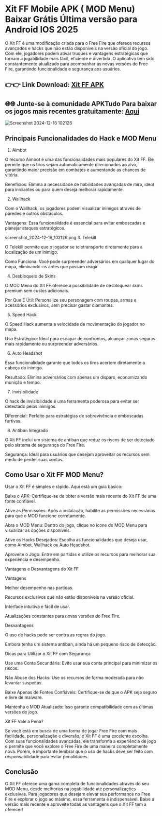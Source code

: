 # Xit FF Mobile APK ( MOD Menu) Baixar Grátis Última versão para Android IOS 2025
O Xit FF é uma modificação criada para o Free Fire que oferece recursos avançados e hacks que não estão disponíveis na versão oficial do jogo. Com ele, jogadores podem ativar truques e vantagens estratégicas que tornam a jogabilidade mais fácil, eficiente e divertida. O aplicativo tem sido constantemente atualizado para acompanhar as novas versões do Free Fire, garantindo funcionalidade e segurança aos usuários.
## 👉👉 Link Download: [Xit FF APK](https://apktudo.com)
## 🌐🌐 Junte-se à comunidade APKTudo Para baixar os jogos mais recentes gratuitamente: [Aqui](https://t.me/apktudo)
![Screenshot 2024-12-16 102126](https://github.com/user-attachments/assets/13aa8750-92b2-40b9-80c4-b9b1664e3ef6)

## Principais Funcionalidades do Hack e MOD Menu
1. Aimbot

O recurso Aimbot é uma das funcionalidades mais populares do Xit FF. Ele permite que os tiros sejam automaticamente direcionados ao alvo, garantindo maior precisão em combates e aumentando as chances de vitória.

Benefícios: Elimina a necessidade de habilidades avançadas de mira, ideal para iniciantes ou para quem deseja melhorar rapidamente.

2. Wallhack

Com o Wallhack, os jogadores podem visualizar inimigos através de paredes e outros obstáculos.

Vantagens: Essa funcionalidade é essencial para evitar emboscadas e planejar ataques estratégicos.

screenshot_2024-12-16_102126.png
3. Telekill

O Telekill permite que o jogador se teletransporte diretamente para a localização de um inimigo.

Como Funciona: Você pode surpreender adversários em qualquer lugar do mapa, eliminando-os antes que possam reagir.

4. Desbloqueio de Skins

O MOD Menu do Xit FF oferece a possibilidade de desbloquear skins premium sem custos adicionais.

Por Que É Útil: Personalize seu personagem com roupas, armas e acessórios exclusivos, sem precisar gastar diamantes.

5. Speed Hack

O Speed Hack aumenta a velocidade de movimentação do jogador no mapa.

Uso Estratégico: Ideal para escapar de confrontos, alcançar zonas seguras mais rapidamente ou surpreender adversários.

6. Auto Headshot

Essa funcionalidade garante que todos os tiros acertem diretamente a cabeça do inimigo.

Resultado: Elimina adversários com apenas um disparo, economizando munição e tempo.

7. Invisibilidade

O hack de invisibilidade é uma ferramenta poderosa para evitar ser detectado pelos inimigos.

Diferencial: Perfeito para estratégias de sobrevivência e emboscadas furtivas.

8. Antiban Integrado

O Xit FF inclui um sistema de antiban que reduz os riscos de ser detectado pelo sistema de segurança do Free Fire.

Segurança: Ideal para usuários que desejam aproveitar os recursos sem medo de perder suas contas.

## Como Usar o Xit FF MOD Menu?
Usar o Xit FF é simples e rápido. Aqui está um guia básico:

Baixe o APK: Certifique-se de obter a versão mais recente do Xit FF de uma fonte confiável.

Ative as Permissões: Após a instalação, habilite as permissões necessárias para que o MOD funcione corretamente.

Abra o MOD Menu: Dentro do jogo, clique no ícone do MOD Menu para visualizar as opções disponíveis.

Ative os Hacks Desejados: Escolha as funcionalidades que deseja usar, como Aimbot, Wallhack ou Auto Headshot.

Aproveite o Jogo: Entre em partidas e utilize os recursos para melhorar sua experiência e desempenho.

Vantagens e Desvantagens do Xit FF

Vantagens

Melhor desempenho nas partidas.

Recursos exclusivos que não estão disponíveis na versão oficial.

Interface intuitiva e fácil de usar.

Atualizações constantes para novas versões do Free Fire.

Desvantagens

O uso de hacks pode ser contra as regras do jogo.

Embora tenha um sistema antiban, ainda há um pequeno risco de detecção.

Dicas para Utilizar o Xit FF com Segurança

Use uma Conta Secundária: Evite usar sua conta principal para minimizar os riscos.

Não Abuse dos Hacks: Use os recursos de forma moderada para não levantar suspeitas.

Baixe Apenas de Fontes Confiáveis: Certifique-se de que o APK seja seguro e livre de malware.

Mantenha o MOD Atualizado: Isso garante compatibilidade com as últimas versões do jogo.

Xit FF Vale a Pena?

Se você está em busca de uma forma de jogar Free Fire com mais facilidade, personalização e diversão, o Xit FF é uma excelente escolha. Com suas funcionalidades avançadas, ele transforma a experiência de jogo e permite que você explore o Free Fire de uma maneira completamente nova. Porém, é importante lembrar que o uso de hacks deve ser feito com responsabilidade para evitar penalidades.

## Conclusão

O Xit FF oferece uma gama completa de funcionalidades através do seu MOD Menu, desde melhorias na jogabilidade até personalizações exclusivas. Para jogadores que desejam elevar sua performance no Free Fire e explorar o jogo ao máximo, essa ferramenta é indispensável. Baixe a versão mais recente e aproveite todas as vantagens que o Xit FF tem a oferecer!
